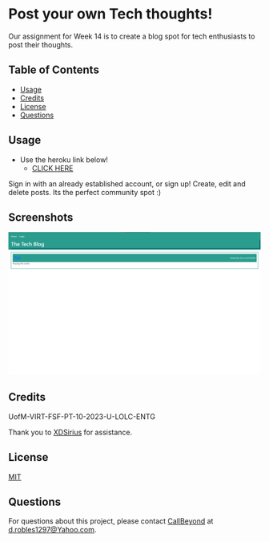 
# Post your own Tech thoughts!

Our assignment for Week 14 is to create a blog spot for tech enthusiasts to post their thoughts.

## Table of Contents

- [Usage](#usage)
- [Credits](#credits)
- [License](https://choosealicense.com/licenses/mit/)
- [Questions](#questions)
## Usage
- Use the heroku link below!
    - [CLICK HERE](https://techblogthoughts-5023046c8d69.herokuapp.com/)

Sign in with an already established account, or sign up! Create, edit and delete posts. Its the perfect community spot :)



## Screenshots

![App Screenshot](./Assets/main.png)

## Credits

UofM-VIRT-FSF-PT-10-2023-U-LOLC-ENTG

Thank you to [XDSirius](https://github.com/XDSirius) for assistance.

## License

[MIT](https://choosealicense.com/licenses/mit/)

## Questions

For questions about this project, please contact [CallBeyond](https://github.com/CallBeyond) at d.robles1297@Yahoo.com.